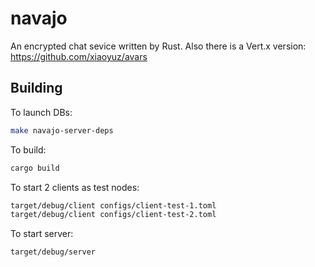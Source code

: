 # navajo

An encrypted chat sevice written by Rust. Also there is a Vert.x version: https://github.com/xiaoyuz/avars

## Building
To launch DBs:

```bash
make navajo-server-deps
```

To build:

```bash
cargo build
```

To start 2 clients as test nodes:

```bash
target/debug/client configs/client-test-1.toml
target/debug/client configs/client-test-2.toml
```

To start server:

```bash
target/debug/server
```

